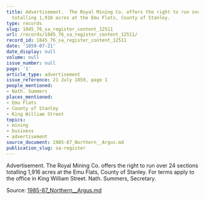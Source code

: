 ```yaml
---
title: Advertisement.  The Royal Mining Co. offers the right to run over 24 sections
  totalling 1,916 acres at the Emu Flats, County of Stanley.
type: records
slug: 1845_76_sa_register_content_12511
url: /records/1845_76_sa_register_content_12511/
record_id: 1845_76_sa_register_content_12511
date: '1859-07-21'
date_display: null
volume: null
issue_number: null
page: '1'
article_type: advertisement
issue_reference: 21 July 1859, page 1
people_mentioned:
- Nath. Summers
places_mentioned:
- Emu Flats
- County of Stanley
- King William Street
topics:
- mining
- business
- advertisement
source_document: 1985-87_Northern__Argus.md
publication_slug: sa-register
---
```


Advertisement.  The Royal Mining Co. offers the right to run over 24 sections totalling 1,916 acres at the Emu Flats, County of Stanley.  For terms apply to the office in King William Street.  Nath. Summers, Secretary.

Source: [1985-87_Northern__Argus.md](/downloads/markdown/1985-87_Northern__Argus.md)
